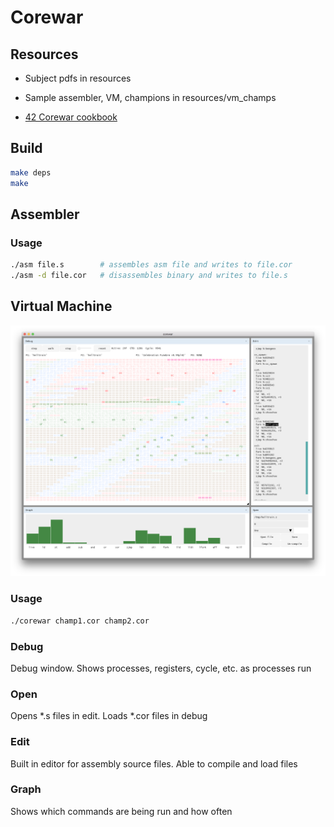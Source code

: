 # Corewar

## Resources

- Subject pdfs in resources

- Sample assembler, VM, champions in resources/vm_champs

- [42 Corewar cookbook](https://github.com/VBrazhnik/Corewar/wiki)

## Build

```sh
make deps
make
```

## Assembler

### Usage

```sh
./asm file.s        # assembles asm file and writes to file.cor
./asm -d file.cor   # disassembles binary and writes to file.s
```

## Virtual Machine

![image](./corewar.png "vm")

### Usage

```sh
./corewar champ1.cor champ2.cor
```

### Debug

Debug window.  Shows processes, registers, cycle, etc. as processes run

### Open

Opens *.s files in edit.  Loads *.cor files in debug

### Edit

Built in editor for assembly source files.  Able to compile and load files

### Graph

Shows which commands are being run and how often
